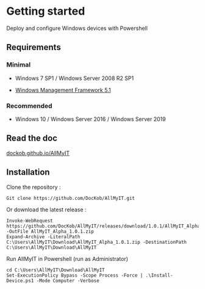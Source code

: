 
# Getting started

  

Deploy and configure Windows devices with Powershell

  

## Requirements

  

### Minimal

  

- Windows 7 SP1 / Windows Server 2008 R2 SP1

-  [Windows Management Framework 5.1](https://www.microsoft.com/en-us/download/details.aspx?id=54616)

  

### Recommended

  

- Windows 10 / Windows Server 2016 / Windows Server 2019



## Read the doc



[dockob.github.io/AllMyIT](https://dockob.github.io/AllMyIT)
  
  

## Installation

Clone the repository :

    Git clone https://github.com/DocKob/AllMyIT.git

Or download the latest release : 

    Invoke-WebRequest https://github.com/DocKob/AllMyIT/releases/download/1.0.1/AllMyIT_Alpha_1.0.1.zip -OutFile AllMyIT_Alpha_1.0.1.zip
    Expand-Archive -LiteralPath C:\Users\AllMyIT\Download\AllMyIT_Alpha_1.0.1.zip -DestinationPath C:\Users\AllMyIT\Download\AllMyIT

Run AllMyIT in Powershell (run as Administrator)

    cd C:\Users\AllMyIT\Download\AllMyIT
    Set-ExecutionPolicy Bypass -Scope Process -Force | .\Install-Device.ps1 -Mode Computer -Verbose